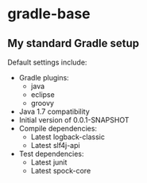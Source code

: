 # gradle-base

## My standard Gradle setup

Default settings include:
* Gradle plugins:
    * java
    * eclipse
    * groovy
* Java 1.7 compatibility
* Initial version of 0.0.1-SNAPSHOT
* Compile dependencies:
    * Latest logback-classic
    * Latest slf4j-api
* Test dependencies:
    * Latest junit
    * Latest spock-core
